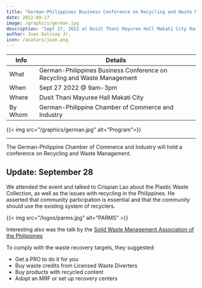 ```yaml
---
title: "German-Philippines Business Conference on Recycling and Waste Management"
date: 2022-09-27
image: /graphics/german.jpg
description: "Sept 27, 2022 at Dusit Thani Mayuree Hall Makati City 9am-3pm"
author: Juan Dalisay Jr.
icon: /avatars/juan.png
---
```




Info | Details 
--- | ---
What | German-Philippines Business Conference on Recycling and Waste Management
When | Sept 27 2022 @ 9am-3pm
Where | Dusit Thani Mayuree Hall Makati City 
By Whom | German-Philippine Chamber of Commerce and Industry

{{< img src="/graphics/german.jpg" alt="Program">}}

---


The German-Philippine Chamber of Commerce and Industry will hold a conference on Recycling and Waste Management. 



## Update: September 28


We attended the event and talked to Crispian Lao about the Plastic Waste Collection, as well as the issues with recycling in the Philippines. He asserted that community participation is essential and that the community should use the existing system of recyclers. 

{{< img src="/logos/parms.jpg" alt="PARMS" >}}

Interesting also was the talk by the [Solid Waste Management Association of the Philippines](https://swapp.com.ph) 

To comply with the waste recovery targets, they suggested:

- Get a PRO to do it for you
- Buy waste credits from Licensed Waste Diverters
- Buy products with recycled content
- Adopt an MRF or set up recovery centers

